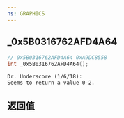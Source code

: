 ```yaml
---
ns: GRAPHICS
---
```

## _0x5B0316762AFD4A64

```c
// 0x5B0316762AFD4A64 0xA9DC8558
int _0x5B0316762AFD4A64();
```

```
Dr. Underscore (1/6/18):  
Seems to return a value 0-2.  
```

## 返回值

